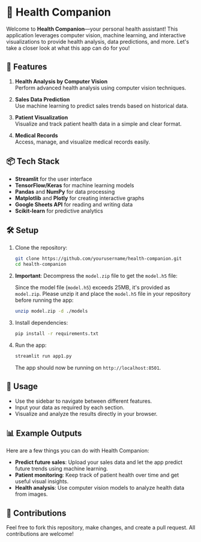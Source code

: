 
# 🏥 Health Companion

Welcome to **Health Companion**—your personal health assistant! This application leverages computer vision, machine learning, and interactive visualizations to provide health analysis, data predictions, and more. Let's take a closer look at what this app can do for you!

## 🚀 Features

1. **Health Analysis by Computer Vision**  
   Perform advanced health analysis using computer vision techniques.
   
2. **Sales Data Prediction**  
   Use machine learning to predict sales trends based on historical data.
   
3. **Patient Visualization**  
   Visualize and track patient health data in a simple and clear format.
   
4. **Medical Records**  
   Access, manage, and visualize medical records easily.

## 📦 Tech Stack

- **Streamlit** for the user interface
- **TensorFlow/Keras** for machine learning models
- **Pandas** and **NumPy** for data processing
- **Matplotlib** and **Plotly** for creating interactive graphs
- **Google Sheets API** for reading and writing data
- **Scikit-learn** for predictive analytics

## 🛠️ Setup

1. Clone the repository:

   ```bash
   git clone https://github.com/yourusername/health-companion.git
   cd health-companion
   ```

2. **Important**: Decompress the `model.zip` file to get the `model.h5` file:

   Since the model file (`model.h5`) exceeds 25MB, it's provided as `model.zip`. Please unzip it and place the `model.h5` file in your repository before running the app:

   ```bash
   unzip model.zip -d ./models
   ```

3. Install dependencies:

   ```bash
   pip install -r requirements.txt
   ```

4. Run the app:

   ```bash
   streamlit run app1.py
   ```

   The app should now be running on `http://localhost:8501`.


## 🧪 Usage

- Use the sidebar to navigate between different features.
- Input your data as required by each section.
- Visualize and analyze the results directly in your browser.

## 📊 Example Outputs

Here are a few things you can do with Health Companion:

- **Predict future sales**: Upload your sales data and let the app predict future trends using machine learning.
- **Patient monitoring**: Keep track of patient health over time and get useful visual insights.
- **Health analysis**: Use computer vision models to analyze health data from images.

## 🤝 Contributions

Feel free to fork this repository, make changes, and create a pull request. All contributions are welcome!
